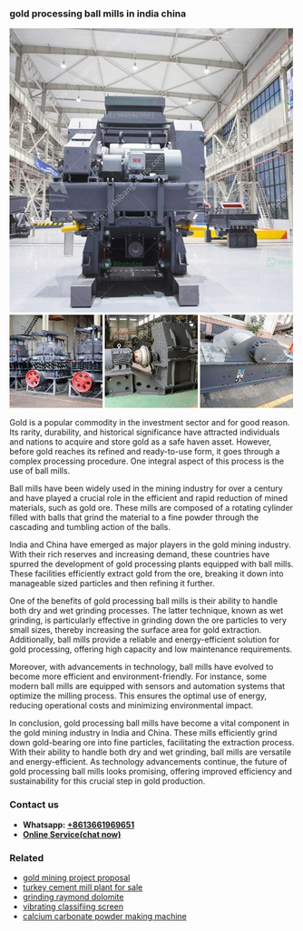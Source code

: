 <h3>gold processing ball mills in india china</h3><img src='1708589533.jpg' alt=''><p>Gold is a popular commodity in the investment sector and for good reason. Its rarity, durability, and historical significance have attracted individuals and nations to acquire and store gold as a safe haven asset. However, before gold reaches its refined and ready-to-use form, it goes through a complex processing procedure. One integral aspect of this process is the use of ball mills.</p><p>Ball mills have been widely used in the mining industry for over a century and have played a crucial role in the efficient and rapid reduction of mined materials, such as gold ore. These mills are composed of a rotating cylinder filled with balls that grind the material to a fine powder through the cascading and tumbling action of the balls.</p><p>India and China have emerged as major players in the gold mining industry. With their rich reserves and increasing demand, these countries have spurred the development of gold processing plants equipped with ball mills. These facilities efficiently extract gold from the ore, breaking it down into manageable sized particles and then refining it further.</p><p>One of the benefits of gold processing ball mills is their ability to handle both dry and wet grinding processes. The latter technique, known as wet grinding, is particularly effective in grinding down the ore particles to very small sizes, thereby increasing the surface area for gold extraction. Additionally, ball mills provide a reliable and energy-efficient solution for gold processing, offering high capacity and low maintenance requirements.</p><p>Moreover, with advancements in technology, ball mills have evolved to become more efficient and environment-friendly. For instance, some modern ball mills are equipped with sensors and automation systems that optimize the milling process. This ensures the optimal use of energy, reducing operational costs and minimizing environmental impact.</p><p>In conclusion, gold processing ball mills have become a vital component in the gold mining industry in India and China. These mills efficiently grind down gold-bearing ore into fine particles, facilitating the extraction process. With their ability to handle both dry and wet grinding, ball mills are versatile and energy-efficient. As technology advancements continue, the future of gold processing ball mills looks promising, offering improved efficiency and sustainability for this crucial step in gold production.</p><h3>Contact us</h3><ul><li><strong>Whatsapp:&nbsp;<a href="https://wa.me/8613661969651">+8613661969651</a></strong></li><li><a href="https://swt.shibang-china.com/?git&amp;zhl&amp;gold processing ball mills in india china"><strong>Online Service(chat now)</strong></a></li></ul><h3>Related</h3><ul><li><a href='gold mining project proposal.md'>gold mining project proposal</a></li><li><a href='turkey cement mill plant for sale.md'>turkey cement mill plant for sale</a></li><li><a href='grinding raymond dolomite.md'>grinding raymond dolomite</a></li><li><a href='vibrating classifiing screen.md'>vibrating classifiing screen</a></li><li><a href='calcium carbonate powder making machine.md'>calcium carbonate powder making machine</a></li></ul>